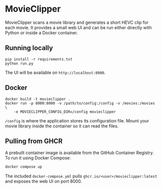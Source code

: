 # MovieClipper

MovieClipper scans a movie library and generates a short HEVC clip for each
movie.  It provides a small web UI and can be run either directly with Python
or inside a Docker container.

## Running locally

```
pip install -r requirements.txt
python run.py
```

The UI will be available on `http://localhost:8000`.

## Docker

```
docker build -t movieclipper .
docker run -p 8000:8000 -v /path/to/config:/config -v /movies:/movies \
    -e MOVIECLIPPER_CONFIG_DIR=/config movieclipper
```

`/config` is where the application stores its configuration file.  Mount your
movie library inside the container so it can read the files.

## Pulling from GHCR

A prebuilt container image is available from the GitHub Container Registry.
To run it using Docker Compose:

```bash
docker compose up
```

The included `docker-compose.yml` pulls `ghcr.io/<user>/movieclipper:latest`
and exposes the web UI on port 8000.

